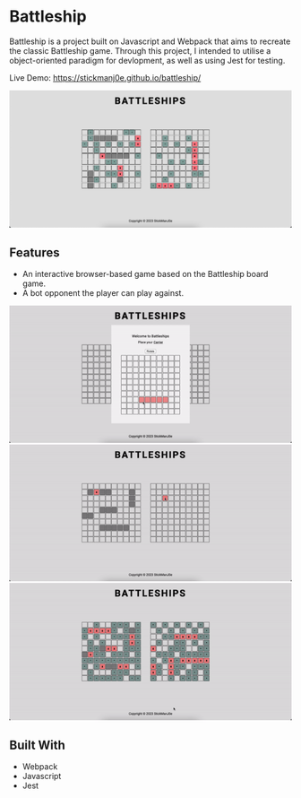 # Battleship
Battleship is a project built on Javascript and Webpack that aims to recreate the classic Battleship game. Through this project, I intended to utilise a object-oriented paradigm for devlopment, as well as using Jest for testing. 

Live Demo: https://stickmanj0e.github.io/battleship/

![Gameplay screen](src/data/game.png)

## Features
- An interactive browser-based game based on the Battleship board game. 
- A bot opponent the player can play against.

![Placing ships on gameboard](src/data/placing-ships.gif)
![Playing against the bot opponent](src/data/gameplay.gif)
![Winning a game against the bot](src/data/winning-game.gif)

## Built With
- Webpack
- Javascript
- Jest